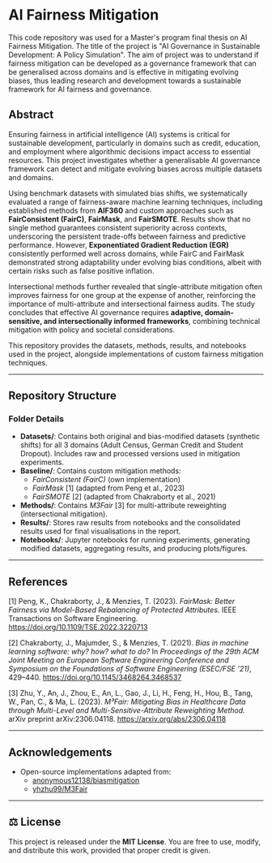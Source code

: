 # AI Fairness Mitigation  

This code repository was used for a Master's program final thesis on AI Fairness Mitigation. The title of the project is "AI Governance in Sustainable Development: A Policy Simulation". The aim of project was to understand if fairness mitigation can be developed as a governance framework that can be generalised across domains and is effective in mitigating evolving biases, thus leading research and development towards a sustainable framework for AI fairness and governance. 

## Abstract  
Ensuring fairness in artificial intelligence (AI) systems is critical for sustainable development, particularly in domains such as credit, education, and employment where algorithmic decisions impact access to essential resources. This project investigates whether a generalisable AI governance framework can detect and mitigate evolving biases across multiple datasets and domains.  

Using benchmark datasets with simulated bias shifts, we systematically evaluated a range of fairness-aware machine learning techniques, including established methods from **AIF360** and custom approaches such as **FairConsistent (FairC)**, **FairMask**, and **FairSMOTE**. Results show that no single method guarantees consistent superiority across contexts, underscoring the persistent trade-offs between fairness and predictive performance. However, **Exponentiated Gradient Reduction (EGR)** consistently performed well across domains, while FairC and FairMask demonstrated strong adaptability under evolving bias conditions, albeit with certain risks such as false positive inflation.  

Intersectional methods further revealed that single-attribute mitigation often improves fairness for one group at the expense of another, reinforcing the importance of multi-attribute and intersectional fairness audits. The study concludes that effective AI governance requires **adaptive, domain-sensitive, and intersectionally informed frameworks**, combining technical mitigation with policy and societal considerations.  

This repository provides the datasets, methods, results, and notebooks used in the project, alongside implementations of custom fairness mitigation techniques.  

---

## Repository Structure  
### Folder Details  
- **Datasets/**: Contains both original and bias-modified datasets (synthetic shifts) for all 3 domains (Adult Census, German Credit and Student Dropout). Includes raw and processed versions used in mitigation experiments.  
- **Baseline/**: Contains custom mitigation methods:  
  - *FairConsistent (FairC)* (own implementation)  
  - *FairMask* [1] (adapted from Peng et al., 2023)  
  - *FairSMOTE* [2] (adapted from Chakraborty et al., 2021)  
- **Methods/**: Contains *M3Fair* [3] for multi-attribute reweighting (intersectional mitigation).  
- **Results/**: Stores raw results from notebooks and the consolidated results used for final visualisations in the report.  
- **Notebooks/**: Jupyter notebooks for running experiments, generating modified datasets, aggregating results, and producing plots/figures.  

---

## References  

[1] Peng, K., Chakraborty, J., & Menzies, T. (2023). *FairMask: Better Fairness via Model-Based Rebalancing of Protected Attributes.* IEEE Transactions on Software Engineering. https://doi.org/10.1109/TSE.2022.3220713  

[2] Chakraborty, J., Majumder, S., & Menzies, T. (2021). *Bias in machine learning software: why? how? what to do?* In *Proceedings of the 29th ACM Joint Meeting on European Software Engineering Conference and Symposium on the Foundations of Software Engineering (ESEC/FSE ’21)*, 429–440. https://doi.org/10.1145/3468264.3468537  

[3] Zhu, Y., An, J., Zhou, E., An, L., Gao, J., Li, H., Feng, H., Hou, B., Tang, W., Pan, C., & Ma, L. (2023). *M³Fair: Mitigating Bias in Healthcare Data through Multi-Level and Multi-Sensitive-Attribute Reweighting Method.* arXiv preprint arXiv:2306.04118. https://arxiv.org/abs/2306.04118  

---

## Acknowledgements  

- Open-source implementations adapted from:  
  - [anonymous12138/biasmitigation](https://github.com/anonymous12138/biasmitigation)  
  - [yhzhu99/M3Fair](https://github.com/yhzhu99/M3Fair)  

---

## ⚖️ License  

This project is released under the **MIT License**. You are free to use, modify, and distribute this work, provided that proper credit is given.  

